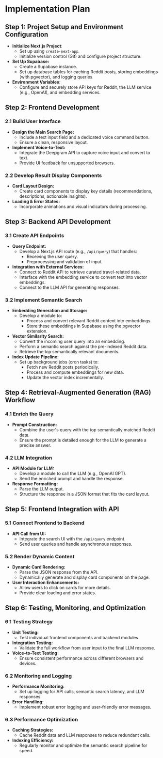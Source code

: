 # Implementation Plan

## Step 1: Project Setup and Environment Configuration

- **Initialize Next.js Project:**  
  - Set up using `create-next-app`.
  - Initialize version control (Git) and configure project structure.
- **Set Up Supabase:**  
  - Create a Supabase instance.
  - Set up database tables for caching Reddit posts, storing embeddings (with pgvector), and logging queries.
- **Environment Variables:**  
  - Configure and securely store API keys for Reddit, the LLM service (e.g., OpenAI), and embedding services.

## Step 2: Frontend Development

### 2.1 Build User Interface
- **Design the Main Search Page:**  
  - Include a text input field and a dedicated voice command button.
  - Ensure a clean, responsive layout.
- **Implement Voice-to-Text:**  
  - Integrate the Deepgram API to capture voice input and convert to text.
  - Provide UI feedback for unsupported browsers.

### 2.2 Develop Result Display Components
- **Card Layout Design:**  
  - Create card components to display key details (recommendations, descriptions, actionable insights).
- **Loading & Error States:**  
  - Incorporate animations and visual indicators during processing.

## Step 3: Backend API Development

### 3.1 Create API Endpoints
- **Query Endpoint:**  
  - Develop a Next.js API route (e.g., `/api/query`) that handles:
    - Receiving the user query.
    - Preprocessing and validation of input.
- **Integration with External Services:**  
  - Connect to Reddit API to retrieve curated travel-related data.
  - Interface with the embedding service to convert text into vector embeddings.
  - Connect to the LLM API for generating responses.

### 3.2 Implement Semantic Search
- **Embedding Generation and Storage:**
  - Develop a module to:
    - Process and convert relevant Reddit content into embeddings.
    - Store these embeddings in Supabase using the pgvector extension.
- **Vector Similarity Search:**  
  - Convert the incoming user query into an embedding.
  - Perform a semantic search against the pre-indexed Reddit data.
  - Retrieve the top semantically relevant documents.
- **Index Update Pipeline:**  
  - Set up background jobs (cron tasks) to:
    - Fetch new Reddit posts periodically.
    - Process and compute embeddings for new data.
    - Update the vector index incrementally.

## Step 4: Retrieval-Augmented Generation (RAG) Workflow

### 4.1 Enrich the Query
- **Prompt Construction:**  
  - Combine the user's query with the top semantically matched Reddit data.
  - Ensure the prompt is detailed enough for the LLM to generate a precise answer.
  
### 4.2 LLM Integration
- **API Module for LLM:**  
  - Develop a module to call the LLM (e.g., OpenAI GPT).
  - Send the enriched prompt and handle the response.
- **Response Formatting:**  
  - Parse the LLM output.
  - Structure the response in a JSON format that fits the card layout.

## Step 5: Frontend Integration with API

### 5.1 Connect Frontend to Backend
- **API Call from UI:**  
  - Integrate the search UI with the `/api/query` endpoint.
  - Send user queries and handle asynchronous responses.
  
### 5.2 Render Dynamic Content
- **Dynamic Card Rendering:**  
  - Parse the JSON response from the API.
  - Dynamically generate and display card components on the page.
- **User Interaction Enhancements:**  
  - Allow users to click on cards for more details.
  - Provide clear loading and error states.

## Step 6: Testing, Monitoring, and Optimization

### 6.1 Testing Strategy
- **Unit Testing:**  
  - Test individual frontend components and backend modules.
- **Integration Testing:**  
  - Validate the full workflow from user input to the final LLM response.
- **Voice-to-Text Testing:**  
  - Ensure consistent performance across different browsers and devices.

### 6.2 Monitoring and Logging
- **Performance Monitoring:**  
  - Set up logging for API calls, semantic search latency, and LLM responses.
- **Error Handling:**  
  - Implement robust error logging and user-friendly error messages.

### 6.3 Performance Optimization
- **Caching Strategies:**  
  - Cache Reddit data and LLM responses to reduce redundant calls.
- **Indexing Efficiency:**  
  - Regularly monitor and optimize the semantic search pipeline for speed.

